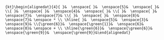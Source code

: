 `{kt}\begin{alignedat}{4}{ }&  \enspace{ }&  \enspace{5}&  \enspace{ }& \\{ }&  \enspace{ }&  \enspace{4}&  \enspace{ }& \\{ }&  \enspace{ }&  \enspace{7}&  \enspace{7}& \\{ }&  \enspace{ }&  \enspace{8}&  \enspace{7}& \enspace * \\ \hline{ }&  \enspace{5}&  \enspace{3}&  \enspace{9}& \\{\green{6}}&  \enspace{\green{1}}&  \enspace{6}&  \enspace{0}& \enspace + \\ \hline{\green{6}}&  \enspace{\green{6}}&  \enspace{\green{9}}&  \enspace{\green{9}}&\end{alignedat}`